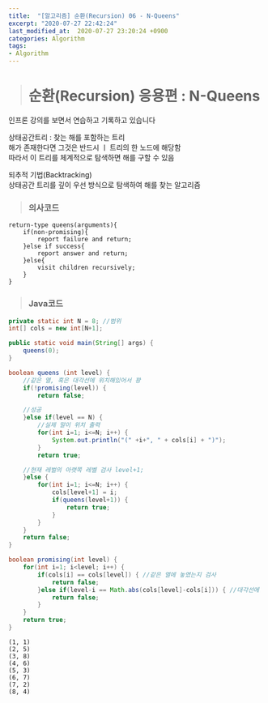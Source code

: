 ```yaml
---
title:  "[알고리즘] 순환(Recursion) 06 - N-Queens"
excerpt: "2020-07-27 22:42:24"
last_modified_at:  2020-07-27 23:20:24 +0900
categories: Algorithm
tags:
- Algorithm
---
```


># 순환(Recursion) 응용편 : N-Queens  

인프론 강의를 보면서 연습하고 기록하고 있습니다  

상태공간트리 : 찾는 해를 포함하는 트리  
해가 존재한다면 그것은 반드시 ㅣ 트리의 한 노드에 해당함  
따라서 이 트리를 체계적으로 탐색하면 해를 구할 수 있음  

되추적 기법(Backtracking)  
상태공간 트리를 깊이 우선 방식으로 탐색하여 해를 찾는 알고리즘  

>### 의사코드  

```   
return-type queens(arguments){
	if(non-promising){
		report failure and return;
	}else if success{
		report answer and return;
	}else{
		visit children recursively;
	}
}
```

>### Java코드  

```java   
private static int N = 8; //범위
int[] cols = new int[N+1];

public static void main(String[] args) {
	queens(0);
}

boolean queens (int level) {
	//같은 열, 혹은 대각선에 위치해있어서 꽝
	if(!promising(level)) {
		return false;

	//성공
	}else if(level == N) {
		//실제 말이 위치 출력
		for(int i=1; i<=N; i++) {
			System.out.println("(" +i+", " + cols[i] + ")");
		}
		return true;

	//현재 레벌의 아랫쪽 레벨 검사 level+1;
	}else {
		for(int i=1; i<=N; i++) {
			cols[level+1] = i;
			if(queens(level+1)) {
				return true;
			}
		}
	}
	return false;
}

boolean promising(int level) {
	for(int i=1; i<level; i++) {
		if(cols[i] == cols[level]) { //같은 열에 놓였는지 검사
			return false;
		}else if(level-i == Math.abs(cols[level]-cols[i])) { //대각선에 놓여있는지 검사
			return false;
		}
	}
	return true;
}
```

```
(1, 1)
(2, 5)
(3, 8)
(4, 6)
(5, 3)
(6, 7)
(7, 2)
(8, 4)
```
